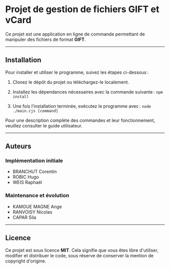 # Projet de gestion de fichiers GIFT et vCard

Ce projet est une application en ligne de commande permettant de manipuler des fichiers de format **GIFT**.


---


## Installation

Pour installer et utiliser le programme, suivez les étapes ci-dessous :

1. Clonez le dépôt du projet ou téléchargez-le localement.

2. Installez les dépendances nécessaires avec la commande suivante : ` npm install `

3. Une fois l’installation terminée, exécutez le programme avec : ` node ./main.cjs [command] `

Pour une description complète des commandes et leur fonctionnement, veuillez consulter le guide utilisateur.


---


## Auteurs


### Implémentation initiale
- BRANCHUT Corentin
- ROBIC Hugo
- WEIS Raphaël


### Maintenance et évolution
- KAMGUE MAGNE Ange
- RANVOISY Nicolas
- CAPAR Sila


---


## Licence

Ce projet est sous licence **MIT**. Cela signifie que vous êtes libre d'utiliser, modifier et distribuer le code, sous réserve de conserver la mention de copyright d'origine.
